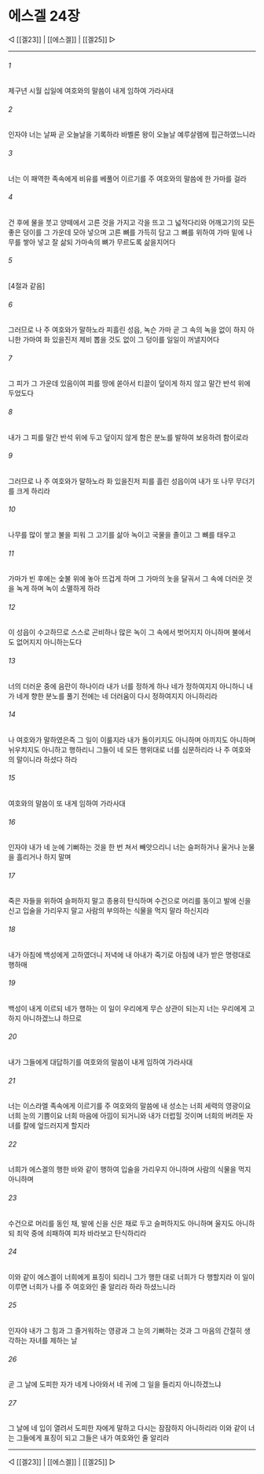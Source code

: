 ﻿# 에스겔 24장

◁ [[겔23]] | [[에스겔]] | [[겔25]] ▷
***

###### 1
제구년 시월 십일에 여호와의 말씀이 내게 임하여 가라사대

###### 2
인자야 너는 날짜 곧 오늘날을 기록하라 바벨론 왕이 오늘날 예루살렘에 핍근하였느니라

###### 3
너는 이 패역한 족속에게 비유를 베풀어 이르기를 주 여호와의 말씀에 한 가마를 걸라

###### 4
건 후에 물을 붓고 양떼에서 고른 것을 가지고 각을 뜨고 그 넓적다리와 어깨고기의 모든 좋은 덩이를 그 가운데 모아 넣으며 고른 뼈를 가득히 담고 그 뼈를 위하여 가마 밑에 나무를 쌓아 넣고 잘 삶되 가마속의 뼈가 무르도록 삶을지어다

###### 5
[4절과 같음]

###### 6
그러므로 나 주 여호와가 말하노라 피흘린 성읍, 녹슨 가마 곧 그 속의 녹을 없이 하지 아니한 가마여 화 있을진저 제비 뽑을 것도 없이 그 덩이를 일일이 꺼낼지어다

###### 7
그 피가 그 가운데 있음이여 피를 땅에 쏟아서 티끌이 덮이게 하지 않고 말간 반석 위에 두었도다

###### 8
내가 그 피를 말간 반석 위에 두고 덮이지 않게 함은 분노를 발하여 보응하려 함이로라

###### 9
그러므로 나 주 여호와가 말하노라 화 있을진저 피를 흘린 성읍이여 내가 또 나무 무더기를 크게 하리라

###### 10
나무를 많이 쌓고 불을 피워 그 고기를 삶아 녹이고 국물을 졸이고 그 뼈를 태우고

###### 11
가마가 빈 후에는 숯불 위에 놓아 뜨겁게 하며 그 가마의 놋을 달궈서 그 속에 더러운 것을 녹게 하며 녹이 소멸하게 하라

###### 12
이 성읍이 수고하므로 스스로 곤비하나 많은 녹이 그 속에서 벗어지지 아니하며 불에서도 없어지지 아니하는도다

###### 13
너의 더러운 중에 음란이 하나이라 내가 너를 정하게 하나 네가 정하여지지 아니하니 내가 네게 향한 분노를 풀기 전에는 네 더러움이 다시 정하여지지 아니하리라

###### 14
나 여호와가 말하였은즉 그 일이 이룰지라 내가 돌이키지도 아니하며 아끼지도 아니하며 뉘우치지도 아니하고 행하리니 그들이 네 모든 행위대로 너를 심문하리라 나 주 여호와의 말이니라 하셨다 하라

###### 15
여호와의 말씀이 또 내게 임하여 가라사대

###### 16
인자야 내가 네 눈에 기뻐하는 것을 한 번 쳐서 빼앗으리니 너는 슬퍼하거나 울거나 눈물을 흘리거나 하지 말며

###### 17
죽은 자들을 위하여 슬퍼하지 말고 종용히 탄식하며 수건으로 머리를 동이고 발에 신을 신고 입술을 가리우지 말고 사람의 부의하는 식물을 먹지 말라 하신지라

###### 18
내가 아침에 백성에게 고하였더니 저녁에 내 아내가 죽기로 아침에 내가 받은 명령대로 행하매

###### 19
백성이 내게 이르되 네가 행하는 이 일이 우리에게 무슨 상관이 되는지 너는 우리에게 고하지 아니하겠느냐 하므로

###### 20
내가 그들에게 대답하기를 여호와의 말씀이 내게 임하여 가라사대

###### 21
너는 이스라엘 족속에게 이르기를 주 여호와의 말씀에 내 성소는 너희 세력의 영광이요 너희 눈의 기쁨이요 너희 마음에 아낌이 되거니와 내가 더럽힐 것이며 너희의 버려둔 자녀를 칼에 엎드러지게 할지라

###### 22
너희가 에스겔의 행한 바와 같이 행하여 입술을 가리우지 아니하며 사람의 식물을 먹지 아니하며

###### 23
수건으로 머리를 동인 채, 발에 신을 신은 채로 두고 슬퍼하지도 아니하며 울지도 아니하되 죄악 중에 쇠패하여 피차 바라보고 탄식하리라

###### 24
이와 같이 에스겔이 너희에게 표징이 되리니 그가 행한 대로 너희가 다 행할지라 이 일이 이루면 너희가 나를 주 여호와인 줄 알리라 하라 하셨느니라

###### 25
인자야 내가 그 힘과 그 즐거워하는 영광과 그 눈의 기뻐하는 것과 그 마음의 간절히 생각하는 자녀를 제하는 날

###### 26
곧 그 날에 도피한 자가 네게 나아와서 네 귀에 그 일을 들리지 아니하겠느냐

###### 27
그 날에 네 입이 열려서 도피한 자에게 말하고 다시는 잠잠하지 아니하리라 이와 같이 너는 그들에게 표징이 되고 그들은 내가 여호와인 줄 알리라

***
◁ [[겔23]] | [[에스겔]] | [[겔25]] ▷